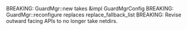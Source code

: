 BREAKING: GuardMgr::new takes &impl GuardMgrConfig
BREAKING: GuardMgr::reconfigure replaces replace_fallback_list
BREAKING: Revise outward facing APIs to no longer take netdirs.

